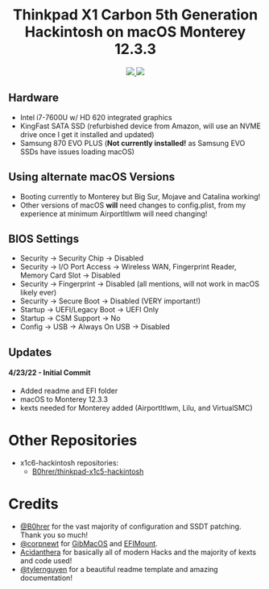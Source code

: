 <h1 align="center"> Thinkpad X1 Carbon 5th Generation Hackintosh on macOS Monterey 12.3.3 </h1>

<p align="center">
<a href="https://www.apple.com/macos/big-sur/">
  <img src="https://img.shields.io/badge/macOS-Monterey_v12.3.3-red.svg"/> </a>
<a href="https://github.com/acidanthera/OpenCorePkg">
  <img src="https://img.shields.io/badge/OpenCore-0.8.0-12AED6"/> </a>
</p>

## Hardware
- Intel i7-7600U w/ HD 620 integrated graphics
- KingFast SATA SSD (refurbished device from Amazon, will use an NVME drive once I get it installed and updated)
- Samsung 870 EVO PLUS (**Not currently installed!** as Samsung EVO SSDs have issues loading macOS)

## Using alternate macOS Versions
- Booting currently to Monterey but Big Sur, Mojave and Catalina working!
- Other versions of macOS **will** need changes to config.plist, from my experience at minimum AirportItlwm will need changing!

## BIOS Settings
- Security -> Security Chip -> Disabled
- Security ->  I/O Port Access -> Wireless WAN, Fingerprint Reader, Memory Card Slot -> Disabled
- Security -> Fingerprint -> Disabled (all mentions, will not work in macOS likely ever)
- Security -> Secure Boot -> Disabled (VERY important!)
- Startup -> UEFI/Legacy Boot -> UEFI Only
- Startup -> CSM Support -> No
- Config -> USB -> Always On USB -> Disabled


## Updates

#### 4/23/22 - Initial Commit
- Added readme and EFI folder
- macOS to Monterey 12.3.3
- kexts needed for Monterey added (AirportItlwm, Lilu, and VirtualSMC)

# Other Repositories

- x1c6-hackintosh repositories:
  - [B0hrer/thinkpad-x1c5-hackintosh](https://github.com/B0hrer/thinkpad-x1c5-hackintosh)
 
# Credits

- [@B0hrer](https://github.com/B0hrer/thinkpad-x1c5-hackintosh) for the vast majority of configuration and SSDT patching. Thank you so much!
- [@corpnewt](https://github.com/corpnewt) for [GibMacOS](https://github.com/corpnewt/gibMacOS) and [EFIMount](https://github.com/corpnewt/MountEFI).
- [Acidanthera](https://github.com/acidanthera) for basically all of modern Hacks and the majority of kexts and code used!
- [@tylernguyen](https://github.com/tylernguyen) for a beautiful readme template and amazing documentation!

